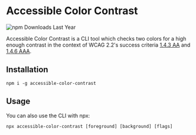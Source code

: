 # Accessible Color Contrast

![npm Downloads Last Year](https://img.shields.io/npm/dy/accessible-color-contrast)

Accessible Color Contrast is a CLI tool which checks two colors for a high enough contrast in the context of WCAG 2.2's success criteria [1.4.3 AA](https://www.w3.org/TR/WCAG22/#contrast-minimum) and [1.4.6 AAA](https://www.w3.org/TR/WCAG22/#contrast-enhanced).

## Installation

`npm i -g accessible-color-contrast`

## Usage

You can also use the CLI with npx:

`npx accessible-color-contrast [foreground] [background] [flags]`
